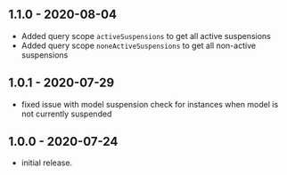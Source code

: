 ## 1.1.0 - 2020-08-04
- Added query scope `activeSuspensions` to get all active suspensions
- Added query scope `noneActiveSuspensions` to get all non-active suspensions
## 1.0.1 - 2020-07-29
- fixed issue with model suspension check for instances 
when model is not currently suspended
## 1.0.0 - 2020-07-24
- initial release.
